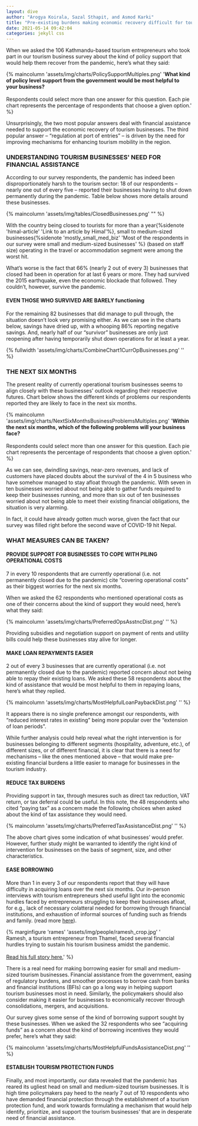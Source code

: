 ```yaml
---
layout: dive
author: "Arogya Koirala, Sazal Sthapit, and Asmod Karki"
title: "Pre-existing burdens making economic recovery difficult for tourism businesses."
date: 2021-05-14 09:42:04
categories: jekyll css
---
```


When we asked the 106 Kathmandu-based tourism entrepreneurs who took part in our tourism business survey about the kind of policy support that would help them recover from the pandemic, here’s what they said:

{% maincolumn 'assets/img/charts/PolicySupportMultiples.png' '<b>What kind of policy level support from the government would be most helpful to your business?</b> <br/><br/> Respondents could select more than one answer for this question. Each pie chart represents the percentage of respondents that choose a given option.' %}

Unsurprisingly, the two most popular answers deal with financial assistance needed to support the economic recovery of tourism businesses. The third popular answer – “regulation at port of entries” – is driven by the need for improving mechanisms for enhancing tourism mobility in the region.

### UNDERSTANDING TOURISM BUSINESSES' NEED FOR FINANCIAL ASSISTANCE

According to our survey respondents, the pandemic has indeed been disproportionately harsh to the tourism sector: 18 of our respondents – nearly one out of every five – reported their businesses having to shut down permanently during the pandemic. Table below shows more details around these businesses.

{% maincolumn 'assets/img/tables/ClosedBusinesses.png' "" %}

With the country being closed to tourists for more than a year{%sidenote 'himal-article' 'Link to an article by Himal'%}, small to medium-sized businesses{%sidenote 'mostly_small_med_biz' 'Most of the respondents in our survey were small and medium-sized businesses' %} (based on staff size) operating in the travel or accommodation segment were among the worst hit. 

What’s worse is the fact that 66% (nearly 2 out of every 3) businesses that closed had been in operation for at last 6 years or more. They had survived the 2015 earthquake, even the economic blockade that followed. They couldn’t, however, survive the pandemic.


#### EVEN THOSE WHO SURVIVED ARE BARELY functioning

For the remaining 82 businesses that did manage to pull through, the situation doesn’t look very promising either. As we can see in the charts below, savings have dried up, with a whooping 86% reporting negative savings. And, nearly half of our “survivor” businesses are only just reopening after having temporarily shut down operations for at least a year.

{% fullwidth 'assets/img/charts/CombineChart1CurrOpBusinesses.png' '' %}


### THE NEXT SIX MONTHS

The present reality of currently operational tourism businesses seems to align closely with these businesses' outlook regarding their respective futures. Chart below shows the different kinds of problems our respondents reported they are likely to face in the next six months.

{% maincolumn 'assets/img/charts/NextSixMonthsBusinessProblemsMultiples.png' '<b>Within the next six months, which of the following problems will your business face?</b> <br/><br/> Respondents could select more than one answer for this question. Each pie chart represents the percentage of respondents that choose a given option.' %}

As we can see, dwindling savings, near-zero revenues, and lack of customers have placed doubts about the survival of the 4 in 5 business who have somehow managed to stay afloat through the pandemic. With seven in ten businesses worried about not being able to gather funds required to keep their businesses running, and more than six out of ten businesses worried about not being able to meet their existing financial obligations, the situation is very alarming.

In fact, it could have already gotten much worse, given the fact that our survey was filled right before the second wave of COVID-19 hit Nepal.


### WHAT MEASURES CAN BE TAKEN?


#### PROVIDE SUPPORT FOR BUSINESSES TO COPE WITH PILING OPERATIONAL COSTS

7 in every 10 respondents that are currently operational (i.e. not permanently closed due to the pandemic) cite “covering operational costs” as their biggest worries for the next six months. 

When we asked the 62 respondents who mentioned operational costs as one of their concerns about the kind of support they would need, here’s what they said:

{% maincolumn 'assets/img/charts/PreferredOpsAsstncDist.png' '' %}

Providing subsidies and negotiation support on payment of rents and utility bills could help these businesses stay alive for longer.

#### MAKE LOAN REPAYMENTS EASIER

2 out of every 3 businesses that are currently operational (i.e. not permanently closed due to the pandemic) reported concern about not being able to repay their existing loans. We asked these 58 respondents about the kind of assistance that would be most helpful to them in repaying loans, here’s what they replied.

{% maincolumn 'assets/img/charts/MostHelpfulLoanPaybackDist.png' '' %}

It appears there is no single preference amongst our respondents, with “reduced interest rates in existing” being more popular over the “extension of loan periods". 

While further analysis could help reveal what the right intervention is for businesses belonging to different segments (hospitality, adventure, etc.), of different sizes, or of different financial, it is clear that there is a need for mechanisms – like the ones mentioned above – that would make pre-existing financial burdens a little easier to manage for businesses in the tourism industry.  


#### REDUCE TAX BURDENS

Providing support in tax, through mesures such as direct tax reduction, VAT return, or tax deferral could be useful. In this note, the 48 respondents who cited “paying tax” as a concern made the following choices when asked about the kind of tax assistance they would need.

{% maincolumn 'assets/img/charts/PreferredTaxAssistanceDist.png' '' %}

The above chart gives some indication of what businesses’ would prefer. However, further study might be warranted to identify the right kind of intervention for businesses on the basis of segment, size, and other characteristics.

#### EASE BORROWING

More than 1 in every 3 of our respondents report that they will have difficulty in acquiring loans over the next six months. Our in-person interviews with tourism entrepreneurs shed useful light into the economic hurdles faced by entrepreneurs struggling to keep their businesses afloat, for e.g., lack of necessary colatteral needed for borrowing through financial institutions, and exhaustion of informal sources of funding such as friends and family. (read more [here]("/kathmandu/stories/2021-05-12-ramesh")). 

{% marginfigure 'rames' 'assets/img/people/ramesh_crop.jpg' '<br/> Ramesh, a tourism entrepreneur from Thamel, faced several financial hurdles trying to sustain his tourism business amidst the pandemic. <br/> <br/> <a href="/kathmandu/stories/2021-05-12-ramesh">Read his full story here.</a>' %}

There is a real need for making borrowing easier for small and medium-sized tourism businesses. Financial assistance from the government, easing of regulatory burdens, and smoother processes to borrow cash from banks and financial institutions (BFIs) can go a long way in helping support tourism businesses most in need. Similarly, the policymakers should also consider making it easier for businesses to economically recover through consolidations, mergers, and acquisitions.

Our survey gives some sense of the kind of borrowing support sought by these businesses. When we asked the 32 respondents who see “acquiring funds” as a concern about the kind of borrowing incentives they would prefer, here’s what they said:

{% maincolumn 'assets/img/charts/MostHelpfulFundsAssistanceDist.png' '' %}

#### ESTABLISH TOURISM PROTECTION FUNDS

Finally, and most importantly, our data revealed that the pandemic has reared its ugliest head on small and medium-sized tourism businesses. It is high time policymakers pay heed to the nearly 7 out of 10 respondents who have demanded financial protection through the establishment of a tourism protection fund, and work towards formulating a mechanism that would help identify, prioritize, and support the tourism businesses’ that are in desperate need of financial assistance.

